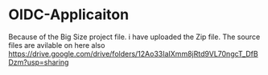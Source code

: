 # OIDC-Applicaiton
Because of the Big Size project file. i have uploaded the Zip file. The source files are avilable on here also https://drive.google.com/drive/folders/12Ao33IaIXmm8jRtd9VL70ngcT_DfBDzm?usp=sharing
